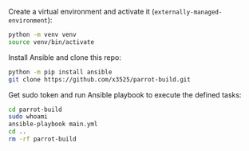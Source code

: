 Create a virtual environment and activate it (`externally-managed-environment`):

```bash
python -m venv venv
source venv/bin/activate
```

Install Ansible and clone this repo:

```bash
python -m pip install ansible
git clone https://github.com/x3525/parrot-build.git
```

Get sudo token and run Ansible playbook to execute the defined tasks:

```bash
cd parrot-build
sudo whoami
ansible-playbook main.yml
cd ..
rm -rf parrot-build
```
